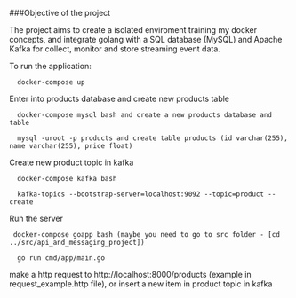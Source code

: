 ###Objective of the project

The project aims to create a isolated enviroment training my docker concepts, and integrate golang with a SQL database (MySQL) and Apache Kafka for collect, monitor and store streaming event data.

To run the application:
```
  docker-compose up
```

Enter into products database and create new products table

```
  docker-compose mysql bash and create a new products database and table

  mysql -uroot -p products and create table products (id varchar(255), name varchar(255), price float)
```

Create new product topic in kafka

```
  docker-compose kafka bash

  kafka-topics --bootstrap-server=localhost:9092 --topic=product --create
```

Run the server

```
 docker-compose goapp bash (maybe you need to go to src folder - [cd ../src/api_and_messaging_project])

  go run cmd/app/main.go
```
make a http request to http://localhost:8000/products (example in request_example.http file), or insert a new item in product topic in kafka